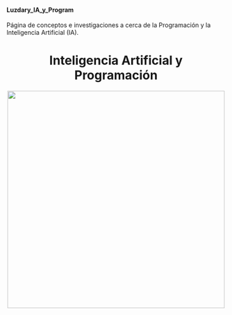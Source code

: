 #### Luzdary_IA_y_Program
Página de conceptos e investigaciones a cerca de la Programación y la Inteligencia Artificial (IA).



<h1 align="center">Inteligencia Artificial y Programación</h1>

<p align="center">
<img src="./Logo_IA/Imagen_IA.jpg" height="500">
</p>


